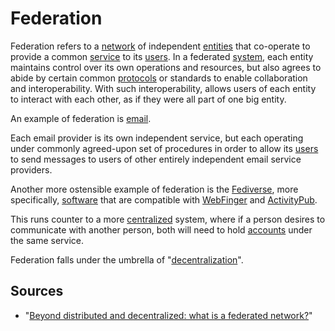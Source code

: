 # Federation

Federation refers to a [network](/docs/glossary/network) of independent [entities](/docs/glossary/entity) that co-operate to provide a common [service](/docs/tech/glossary/service) to its [users](/docs/glossary/user). In a federated [system](/docs/glossary/system), each entity maintains control over its own operations and resources, but also agrees to abide by certain common [protocols](/docs/glossary/protocol) or standards to enable collaboration and interoperability. With such interoperability, allows users of each entity to interact with each other, as if they were all part of one big entity.

An example of federation is [email](/docs/glossary/email).

Each email provider is its own independent service, but each operating under commonly agreed-upon set of procedures in order to allow its [users](/docs/glossary/user) to send messages to users of other entirely independent email service providers.

Another more ostensible example of federation is the [Fediverse](/docs/glossary/fediverse), more specifically, [software](/docs/glossary/software) that are compatible with [WebFinger](https://webfinger.net/#target=_blank) and [ActivityPub](https://en.wikipedia.org/wiki/ActivityPub#target=_blank).

This runs counter to a more [centralized](/docs/glossary/centralization) system, where if a person desires to communicate with another person, both will need to hold [accounts](/docs/glossary/account) under the same service.

Federation falls under the umbrella of "[decentralization](/docs/glossary/decentralization)".

## Sources

* "[Beyond distributed and decentralized: what is a federated network?](https://networkcultures.org/unlikeus/resources/articles/what-is-a-federated-network/)"